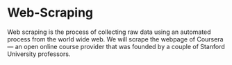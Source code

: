 # Web-Scraping
Web scraping is the process of collecting raw data using an automated process from the world wide web. 
We will scrape the webpage of Coursera — an open online course provider that was founded by a couple of Stanford University professors.
